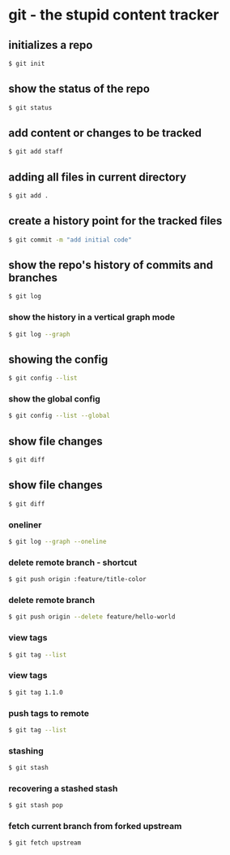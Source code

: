# git - the stupid content tracker

## initializes a repo

```sh
$ git init
```

## show the status of the repo

```sh
$ git status
```

## add content or changes to be tracked

```sh
$ git add staff
```

## adding all files in current directory

```sh
$ git add .
```

## create a history point for the tracked files

```sh
$ git commit -m "add initial code"
```

## show the repo's history of commits and branches

```sh
$ git log
```

### show the history in a vertical graph mode

```sh
$ git log --graph
```

## showing the config

```sh
$ git config --list
```

### show the global config

```sh
$ git config --list --global
```

## show file changes

```sh
$ git diff
```

## show file changes

```sh
$ git diff
```

### oneliner

```sh
$ git log --graph --oneline
```

### delete remote branch - shortcut

```sh
$ git push origin :feature/title-color
```

### delete remote branch

```sh
$ git push origin --delete feature/hello-world
```

### view tags

```sh
$ git tag --list
```

### view tags

```sh
$ git tag 1.1.0
```

### push tags to remote

```sh
$ git tag --list
```

### stashing

```sh
$ git stash
```

### recovering a stashed stash

```sh
$ git stash pop
```

### fetch current branch from forked upstream

```sh
$ git fetch upstream
```